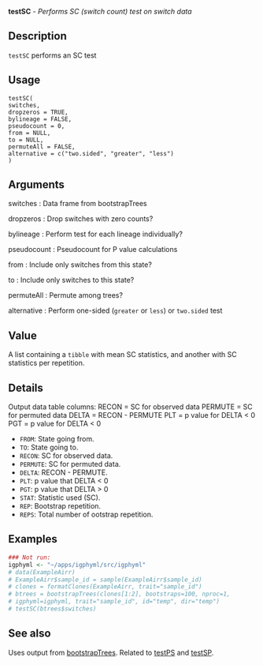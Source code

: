 **testSC** - *Performs SC (switch count) test on switch data*

Description
--------------------

`testSC` performs an SC test


Usage
--------------------
```
testSC(
switches,
dropzeros = TRUE,
bylineage = FALSE,
pseudocount = 0,
from = NULL,
to = NULL,
permuteAll = FALSE,
alternative = c("two.sided", "greater", "less")
)
```

Arguments
-------------------

switches
:   Data frame from bootstrapTrees

dropzeros
:   Drop switches with zero counts?

bylineage
:   Perform test for each lineage individually?

pseudocount
:   Pseudocount for P value calculations

from
:   Include only switches from this state?

to
:   Include only switches to this state?

permuteAll
:   Permute among trees?

alternative
:   Perform one-sided (`greater` or `less`)
or `two.sided` test




Value
-------------------

A list containing a `tibble` with mean SC statistics, and another 
with SC statistics per repetition.


Details
-------------------

Output data table columns:
RECON = SC for observed data
PERMUTE = SC for permuted data
DELTA = RECON - PERMUTE
PLT = p value for DELTA < 0
PGT = p value for DELTA < 0

+ `FROM`: State going from.
+ `TO`: State going to.
+ `RECON`: SC for observed data.
+ `PERMUTE`: SC for permuted data.
+ `DELTA`:  RECON - PERMUTE.
+ `PLT`: p value that DELTA < 0
+ `PGT`: p value that DELTA > 0
+ `STAT`: Statistic used (SC).
+ `REP`: Bootstrap repetition.
+ `REPS`: Total number of ootstrap repetition.




Examples
-------------------

```R
### Not run:
igphyml <- "~/apps/igphyml/src/igphyml"
# data(ExampleAirr)
# ExampleAirr$sample_id = sample(ExampleAirr$sample_id)
# clones = formatClones(ExampleAirr, trait="sample_id")
# btrees = bootstrapTrees(clones[1:2], bootstraps=100, nproc=1,
# igphyml=igphyml, trait="sample_id", id="temp", dir="temp")
# testSC(btrees$switches)
```



See also
-------------------

Uses output from [bootstrapTrees](bootstrapTrees.md). Related to [testPS](testPS.md)
and [testSP](testSP.md).






